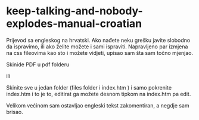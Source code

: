 # keep-talking-and-nobody-explodes-manual-croatian

Prijevod sa engleskog na hrvatski.
Ako nađete neku grešku javite slobodno da ispravimo, ili ako želite možete i sami ispraviti.
Napravljeno par izmjena na css fileovima kao sto i možete vidjeti, upisao sam šta sam točno mjenjao.

Skinide PDF u pdf folderu

ili

Skinite sve u jedan folder (files folder i index.htm ) i samo pokrenite index.htm i to je to, editirat ga možete desnom tipkom na index.htm pa edit. 

Velikom većinom sam ostavljao engleski tekst zakomentiran, a negdje sam brisao. 
